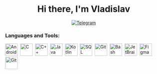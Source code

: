 <div id="header" align="center">
  <h1>Hi there, I'm Vladislav</h1>
  <a href="https://t.me/vlad_isman"> 
    <img src="https://img.shields.io/badge/Telegram-blue?style=for-the-badge&logo=telegram&logoColor=white" alt="Telegram"/>
  </a>
</div>

### Languages and Tools:
<img src="https://cdn.jsdelivr.net/gh/devicons/devicon/icons/android/android-original.svg" title="Android" width="40" height="40" />&nbsp;
<img src="https://cdn.jsdelivr.net/gh/devicons/devicon/icons/c/c-original.svg" title="C" width="40" height="40" />&nbsp;
<img src="https://cdn.jsdelivr.net/gh/devicons/devicon/icons/cplusplus/cplusplus-original.svg" title="C++" width="40" height="40" />&nbsp;
<img src="https://cdn.jsdelivr.net/gh/devicons/devicon/icons/java/java-original.svg" title="Java" width="40" height="40" />&nbsp;
<img src="https://cdn.jsdelivr.net/gh/devicons/devicon/icons/kotlin/kotlin-original.svg" title="Kotlin" width="40" height="40" />&nbsp;
<img src="https://cdn.jsdelivr.net/gh/devicons/devicon/icons/sqlite/sqlite-original.svg" title="SQL" width="40" height="40" />&nbsp;
<img src="https://cdn.jsdelivr.net/gh/devicons/devicon/icons/postgresql/postgresql-original.svg" title="Git" width="40" height="40" />&nbsp;
<img src="https://cdn.jsdelivr.net/gh/devicons/devicon/icons/bash/bash-original.svg" title="Bash" width="40" height="40" />&nbsp;
<img src="https://cdn.jsdelivr.net/gh/devicons/devicon/icons/jetbrains/jetbrains-original.svg" title="JetBrains" width="40" height="40" />&nbsp;
<img src="https://cdn.jsdelivr.net/gh/devicons/devicon/icons/figma/figma-original.svg" title="Figma" width="40" height="40" />&nbsp;
<img src="https://cdn.jsdelivr.net/gh/devicons/devicon/icons/git/git-original.svg" title="Git" width="40" height="40" />&nbsp;

<!--
**Vladisman/vladisman** is a ✨ _special_ ✨ repository because its `README.md` (this file) appears on your GitHub profile.

Here are some ideas to get you started:

- 🔭 I’m currently working on ...
- 🌱 I’m currently learning ...
- 👯 I’m looking to collaborate on ...
- 🤔 I’m looking for help with ...
- 💬 Ask me about ...
- 📫 How to reach me: ...
- 😄 Pronouns: ...
- ⚡ Fun fact: ...
-->
